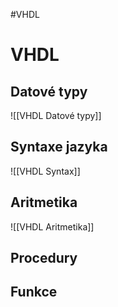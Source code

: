#VHDL 
# VHDL

## Datové typy
![[VHDL Datové typy]]
## Syntaxe jazyka
![[VHDL Syntax]]

## Aritmetika
![[VHDL Aritmetika]]
## Procedury
## Funkce